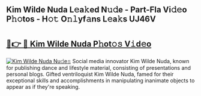 ## Kim Wilde Nuda L𝚎a𝚔ed N𝚞𝚍e - Part-FIa Vi𝚍𝚎o P𝚑𝚘tos - H𝚘𝚝 O𝚗𝚕yf𝚊ns L𝚎a𝚔s UJ46V

# <h2><a href="http://kf39s0.oniu.top/?m=Kim+Wilde+Nuda">🔗👉 🔴 Kim Wilde Nuda P𝚑ot𝚘𝚜 V𝚒d𝚎o</a></h2>

[![Kim Wilde Nuda Nu𝚍e𝚜](https://i.imgur.com/0qMVB7G.gif)](http://kf39s0.oniu.top/?m=Kim+Wilde+Nuda)
Social media innovator Kim Wilde Nuda, known for publishing dance and lifestyle material, consisting of presentations and personal blogs. Gifted ventriloquist Kim Wilde Nuda, famed for their exceptional skills and accomplishments in manipulating inanimate objects to appear as if they're speaking.  
